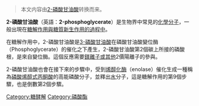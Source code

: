 > 本文内容由[2-磷酸甘油酸](https://zh.wikipedia.org/wiki/2-磷酸甘油酸)转换而来。


**2-磷酸甘油酸**（英語：**2-phosphoglycerate**）是生物界中常見的[化學](../Page/化學.md "wikilink")[分子](../Page/分子.md "wikilink")，一般出現在[糖解作用與](https://zh.wikipedia.org/wiki/糖解作用 "wikilink")[糖質新生作用的過程中](https://zh.wikipedia.org/wiki/糖質新生 "wikilink")。

在糖解作用中，2-磷酸甘油酸是[3-磷酸甘油酸](../Page/3-磷酸甘油酸.md "wikilink")在磷酸甘油酸變位酶（Phosphoglycerate）的催化之下產生，2-磷酸甘油酸第2個碳上所接的磷酸根，是來自變位酶。這個反應需要[鎂離子或其他](https://zh.wikipedia.org/wiki/鎂 "wikilink")2價陽離子的參與。

2-磷酸甘油酸也會在接下來的步驟中，受到[烯醇化酶](../Page/烯醇化酶.md "wikilink")（enolase）催化生成一種稱為[磷酸烯醇式丙酮酸](../Page/磷酸烯醇式丙酮酸.md "wikilink")的高能磷酸分子，並釋出[水](../Page/水.md "wikilink")分子，這是糖解作用的第9個步驟，也是倒數第2個步驟。

[Category:糖酵解](https://zh.wikipedia.org/wiki/Category:糖酵解 "wikilink") [Category:磷酸酯](https://zh.wikipedia.org/wiki/Category:磷酸酯 "wikilink")